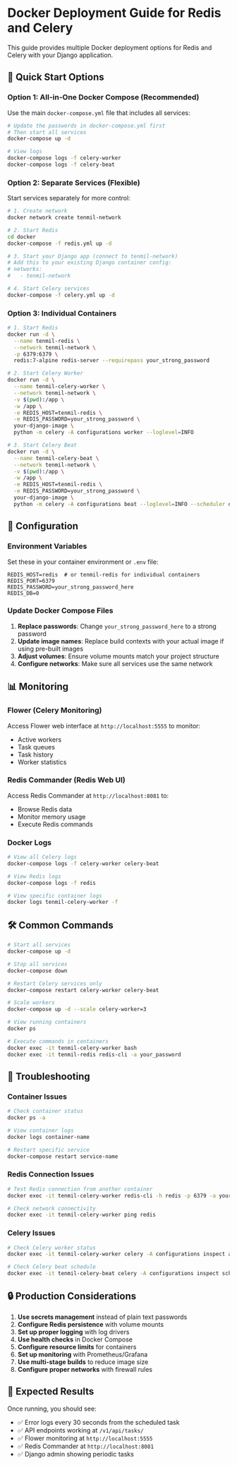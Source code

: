 # Docker Deployment Guide for Redis and Celery

This guide provides multiple Docker deployment options for Redis and Celery with your Django application.

## 🚀 Quick Start Options

### Option 1: All-in-One Docker Compose (Recommended)

Use the main `docker-compose.yml` file that includes all services:

```bash
# Update the passwords in docker-compose.yml first
# Then start all services
docker-compose up -d

# View logs
docker-compose logs -f celery-worker
docker-compose logs -f celery-beat
```

### Option 2: Separate Services (Flexible)

Start services separately for more control:

```bash
# 1. Create network
docker network create tenmil-network

# 2. Start Redis
cd docker
docker-compose -f redis.yml up -d

# 3. Start your Django app (connect to tenmil-network)
# Add this to your existing Django container config:
# networks:
#   - tenmil-network

# 4. Start Celery services
docker-compose -f celery.yml up -d
```

### Option 3: Individual Containers

```bash
# 1. Start Redis
docker run -d \
  --name tenmil-redis \
  --network tenmil-network \
  -p 6379:6379 \
  redis:7-alpine redis-server --requirepass your_strong_password

# 2. Start Celery Worker
docker run -d \
  --name tenmil-celery-worker \
  --network tenmil-network \
  -v $(pwd):/app \
  -w /app \
  -e REDIS_HOST=tenmil-redis \
  -e REDIS_PASSWORD=your_strong_password \
  your-django-image \
  python -m celery -A configurations worker --loglevel=INFO

# 3. Start Celery Beat
docker run -d \
  --name tenmil-celery-beat \
  --network tenmil-network \
  -v $(pwd):/app \
  -w /app \
  -e REDIS_HOST=tenmil-redis \
  -e REDIS_PASSWORD=your_strong_password \
  your-django-image \
  python -m celery -A configurations beat --loglevel=INFO --scheduler django_celery_beat.schedulers:DatabaseScheduler
```

## 🔧 Configuration

### Environment Variables

Set these in your container environment or `.env` file:

```env
REDIS_HOST=redis  # or tenmil-redis for individual containers
REDIS_PORT=6379
REDIS_PASSWORD=your_strong_password_here
REDIS_DB=0
```

### Update Docker Compose Files

1. **Replace passwords**: Change `your_strong_password_here` to a strong password
2. **Update image names**: Replace build contexts with your actual image if using pre-built images
3. **Adjust volumes**: Ensure volume mounts match your project structure
4. **Configure networks**: Make sure all services use the same network

## 📊 Monitoring

### Flower (Celery Monitoring)

Access Flower web interface at `http://localhost:5555` to monitor:
- Active workers
- Task queues
- Task history
- Worker statistics

### Redis Commander (Redis Web UI)

Access Redis Commander at `http://localhost:8081` to:
- Browse Redis data
- Monitor memory usage
- Execute Redis commands

### Docker Logs

```bash
# View all Celery logs
docker-compose logs -f celery-worker celery-beat

# View Redis logs
docker-compose logs -f redis

# View specific container logs
docker logs tenmil-celery-worker -f
```

## 🛠️ Common Commands

```bash
# Start all services
docker-compose up -d

# Stop all services
docker-compose down

# Restart Celery services only
docker-compose restart celery-worker celery-beat

# Scale workers
docker-compose up -d --scale celery-worker=3

# View running containers
docker ps

# Execute commands in containers
docker exec -it tenmil-celery-worker bash
docker exec -it tenmil-redis redis-cli -a your_password
```

## 🚨 Troubleshooting

### Container Issues
```bash
# Check container status
docker ps -a

# View container logs
docker logs container-name

# Restart specific service
docker-compose restart service-name
```

### Redis Connection Issues
```bash
# Test Redis connection from another container
docker exec -it tenmil-celery-worker redis-cli -h redis -p 6379 -a your_password ping

# Check network connectivity
docker exec -it tenmil-celery-worker ping redis
```

### Celery Issues
```bash
# Check Celery worker status
docker exec -it tenmil-celery-worker celery -A configurations inspect active

# Check Celery beat schedule
docker exec -it tenmil-celery-beat celery -A configurations inspect scheduled
```

## 🔒 Production Considerations

1. **Use secrets management** instead of plain text passwords
2. **Configure Redis persistence** with volume mounts
3. **Set up proper logging** with log drivers
4. **Use health checks** in Docker Compose
5. **Configure resource limits** for containers
6. **Set up monitoring** with Prometheus/Grafana
7. **Use multi-stage builds** to reduce image size
8. **Configure proper networks** with firewall rules

## 🎯 Expected Results

Once running, you should see:
- ✅ Error logs every 30 seconds from the scheduled task
- ✅ API endpoints working at `/v1/api/tasks/`
- ✅ Flower monitoring at `http://localhost:5555`
- ✅ Redis Commander at `http://localhost:8081`
- ✅ Django admin showing periodic tasks 